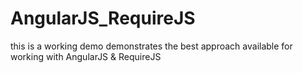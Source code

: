 # AngularJS_RequireJS
this is a working demo demonstrates the best approach available for working with AngularJS &amp; RequireJS
